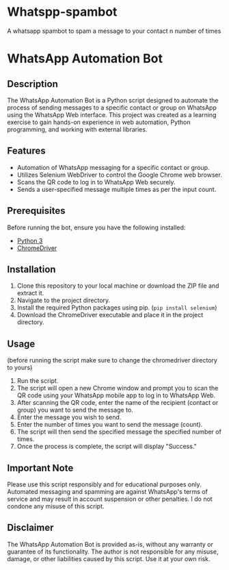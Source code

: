 # Whatspp-spambot
A whatsapp spambot to spam a message to your contact n number of times 

# WhatsApp Automation Bot

## Description
The WhatsApp Automation Bot is a Python script designed to automate the process of sending messages to a specific contact or group on WhatsApp using the WhatsApp Web interface. This project was created as a learning exercise to gain hands-on experience in web automation, Python programming, and working with external libraries.

## Features
- Automation of WhatsApp messaging for a specific contact or group.
- Utilizes Selenium WebDriver to control the Google Chrome web browser.
- Scans the QR code to log in to WhatsApp Web securely.
- Sends a user-specified message multiple times as per the input count.

## Prerequisites
Before running the bot, ensure you have the following installed:
- [Python 3](https://www.python.org/downloads/)
- [ChromeDriver](https://sites.google.com/a/chromium.org/chromedriver/downloads)

## Installation
1. Clone this repository to your local machine or download the ZIP file and extract it.
2. Navigate to the project directory.
3. Install the required Python packages using pip. (`pip install selenium`)
4. Download the ChromeDriver executable and place it in the project directory.

## Usage
(before running the script make sure to change the chromedriver directory to yours)
1. Run the script.
2. The script will open a new Chrome window and prompt you to scan the QR code using your WhatsApp mobile app to log in to WhatsApp Web.
3. After scanning the QR code, enter the name of the recipient (contact or group) you want to send the message to.
4. Enter the message you wish to send.
5. Enter the number of times you want to send the message (count).
6. The script will then send the specified message the specified number of times.
7. Once the process is complete, the script will display "Success."

## Important Note
Please use this script responsibly and for educational purposes only. Automated messaging and spamming are against WhatsApp's terms of service and may result in account suspension or other penalties. I do not condone any misuse of this script.

## Disclaimer
The WhatsApp Automation Bot is provided as-is, without any warranty or guarantee of its functionality. The author is not responsible for any misuse, damage, or other liabilities caused by this script. Use it at your own risk.

